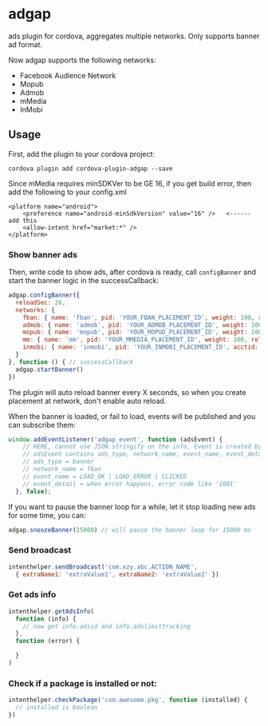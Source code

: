 # adgap
ads plugin for cordova, aggregates multiple networks. Only supports banner ad format.

Now adgap supports the following networks:

* Facebook Audience Network
* Mopub
* Admob
* mMedia
* InMobi

## Usage

First, add the plugin to your cordova project:

```
cordova plugin add cordova-plugin-adgap --save
```

Since mMedia requires minSDKVer to be GE 16, if you get build error, then add the following to your config.xml

```
<platform name="android">
    <preference name="android-minSdkVersion" value="16" />   <------ add this
    <allow-intent href="market:*" />
</platform>
```

### Show banner ads

Then, write code to show ads, after cordova is ready, call `configBanner` and start the banner logic in the successCallback:

```js
adgap.configBanner({
  reloadSec: 26,
  networks: {
    fban: { name: 'fban', pid: 'YOUR_FBAN_PLACEMENT_ID', weight: 100, reloadSec: 25 },
    admob: { name: 'admob', pid: 'YOUR_ADMOB_PLACEMENT_ID', weight: 100, reloadSec: 25 },
    mopub: { name: 'mopub', pid: 'YOUR_MOPUD_PLACEMENT_ID', weight: 100, reloadSec: 25 },
    mm: { name: 'mm', pid: 'YOUR_MMEDIA_PLACEMENT_ID', weight: 100, reloadSec: 25 },
    inmobi: { name: 'inmobi', pid: 'YOUR_INMOBI_PLACEMENT_ID', acctid: 'YOUR_INMOBI_ACCOUNT_ID', weight: 100, reloadSec: 25 },
  }
}, function () { // successCallback
  adgap.startBanner()
})
```

The plugin will auto reload banner every X seconds, so when you create placement at network, don't enable auto reload.

When the banner is loaded, or fail to load, events will be published and you can subscribe them:

```js
window.addEventListener('adgap_event', function (adsEvent) {
    // HERE, cannot use JSON.stringify on the info, Event is created by cordova, and cannot be serialized.
    // adsEvent contains ads_type, network_name, event_name, event_detail
    // ads_type = banner
    // network_name = fban
    // event_name = LOAD_OK | LOAD_ERROR | CLICKED
    // event_detail = when error happens, error code like '1001'
  }, false);
```

If you want to pause the banner loop for a while, let it stop loading new ads for some time, you can:

```js
adgap.snoozeBanner(15000) // will pause the banner loop for 15000 ms
```

### Send broadcast

```js
intenthelper.sendBroadcast('com.xzy.abc.ACTION_NAME',
  { extraName1: 'extraValue1', extraName2: 'extraValue2' })
```

### Get ads info

```js
intenthelper.getAdsInfo(
  function (info) {
    // now get info.adsid and info.adslimittracking
  },
  function (error) {

  }
)
```

### Check if a package is installed or not:

```js
intenthelper.checkPackage('com.awesome.pkg', function (installed) {
  // installed is boolean
})
```
